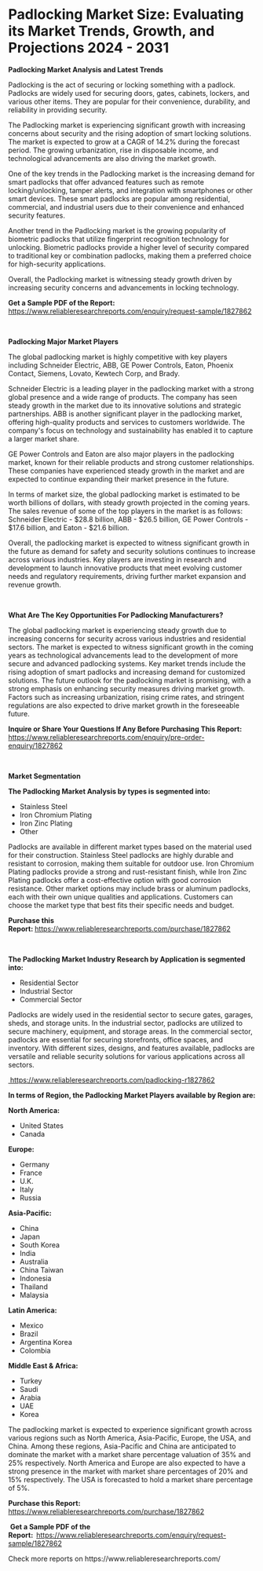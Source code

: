 <p><h1>Padlocking Market Size: Evaluating its Market Trends, Growth, and Projections 2024 - 2031</h1></p><p><strong>Padlocking Market Analysis and Latest Trends</strong></p>
<p><p>Padlocking is the act of securing or locking something with a padlock. Padlocks are widely used for securing doors, gates, cabinets, lockers, and various other items. They are popular for their convenience, durability, and reliability in providing security.</p><p>The Padlocking market is experiencing significant growth with increasing concerns about security and the rising adoption of smart locking solutions. The market is expected to grow at a CAGR of 14.2% during the forecast period. The growing urbanization, rise in disposable income, and technological advancements are also driving the market growth.</p><p>One of the key trends in the Padlocking market is the increasing demand for smart padlocks that offer advanced features such as remote locking/unlocking, tamper alerts, and integration with smartphones or other smart devices. These smart padlocks are popular among residential, commercial, and industrial users due to their convenience and enhanced security features.</p><p>Another trend in the Padlocking market is the growing popularity of biometric padlocks that utilize fingerprint recognition technology for unlocking. Biometric padlocks provide a higher level of security compared to traditional key or combination padlocks, making them a preferred choice for high-security applications.</p><p>Overall, the Padlocking market is witnessing steady growth driven by increasing security concerns and advancements in locking technology.</p></p>
<p><strong>Get a Sample PDF of the Report:&nbsp;</strong> <a href="https://www.reliableresearchreports.com/enquiry/request-sample/1827862">https://www.reliableresearchreports.com/enquiry/request-sample/1827862</a></p>
<p>&nbsp;</p>
<p><strong>Padlocking Major Market Players</strong></p>
<p><p>The global padlocking market is highly competitive with key players including Schneider Electric, ABB, GE Power Controls, Eaton, Phoenix Contact, Siemens, Lovato, Kewtech Corp, and Brady. </p><p>Schneider Electric is a leading player in the padlocking market with a strong global presence and a wide range of products. The company has seen steady growth in the market due to its innovative solutions and strategic partnerships. ABB is another significant player in the padlocking market, offering high-quality products and services to customers worldwide. The company's focus on technology and sustainability has enabled it to capture a larger market share.</p><p>GE Power Controls and Eaton are also major players in the padlocking market, known for their reliable products and strong customer relationships. These companies have experienced steady growth in the market and are expected to continue expanding their market presence in the future.</p><p>In terms of market size, the global padlocking market is estimated to be worth billions of dollars, with steady growth projected in the coming years. The sales revenue of some of the top players in the market is as follows: Schneider Electric - $28.8 billion, ABB - $26.5 billion, GE Power Controls - $17.6 billion, and Eaton - $21.6 billion.</p><p>Overall, the padlocking market is expected to witness significant growth in the future as demand for safety and security solutions continues to increase across various industries. Key players are investing in research and development to launch innovative products that meet evolving customer needs and regulatory requirements, driving further market expansion and revenue growth.</p></p>
<p>&nbsp;</p>
<p><strong>What Are The Key Opportunities For Padlocking Manufacturers?</strong></p>
<p><p>The global padlocking market is experiencing steady growth due to increasing concerns for security across various industries and residential sectors. The market is expected to witness significant growth in the coming years as technological advancements lead to the development of more secure and advanced padlocking systems. Key market trends include the rising adoption of smart padlocks and increasing demand for customized solutions. The future outlook for the padlocking market is promising, with a strong emphasis on enhancing security measures driving market growth. Factors such as increasing urbanization, rising crime rates, and stringent regulations are also expected to drive market growth in the foreseeable future.</p></p>
<p><strong>Inquire or Share Your Questions If Any Before Purchasing This Report:</strong> <a href="https://www.reliableresearchreports.com/enquiry/pre-order-enquiry/1827862">https://www.reliableresearchreports.com/enquiry/pre-order-enquiry/1827862</a></p>
<p>&nbsp;</p>
<p><strong>Market Segmentation</strong></p>
<p><strong>The Padlocking Market Analysis by types is segmented into:</strong></p>
<p><ul><li>Stainless Steel</li><li>Iron Chromium Plating</li><li>Iron Zinc Plating</li><li>Other</li></ul></p>
<p><p>Padlocks are available in different market types based on the material used for their construction. Stainless Steel padlocks are highly durable and resistant to corrosion, making them suitable for outdoor use. Iron Chromium Plating padlocks provide a strong and rust-resistant finish, while Iron Zinc Plating padlocks offer a cost-effective option with good corrosion resistance. Other market options may include brass or aluminum padlocks, each with their own unique qualities and applications. Customers can choose the market type that best fits their specific needs and budget.</p></p>
<p><strong>Purchase this Report:&nbsp;</strong><a href="https://www.reliableresearchreports.com/purchase/1827862">https://www.reliableresearchreports.com/purchase/1827862</a></p>
<p>&nbsp;</p>
<p><strong>The Padlocking Market Industry Research by Application is segmented into:</strong></p>
<p><ul><li>Residential Sector</li><li>Industrial Sector</li><li>Commercial Sector</li></ul></p>
<p><p>Padlocks are widely used in the residential sector to secure gates, garages, sheds, and storage units. In the industrial sector, padlocks are utilized to secure machinery, equipment, and storage areas. In the commercial sector, padlocks are essential for securing storefronts, office spaces, and inventory. With different sizes, designs, and features available, padlocks are versatile and reliable security solutions for various applications across all sectors.</p></p>
<p><a href="https://www.reliableresearchreports.com/padlocking-r1827862">&nbsp;https://www.reliableresearchreports.com/padlocking-r1827862</a></p>
<p><strong>In terms of Region, the Padlocking Market Players available by Region are:</strong></p>
<p>
    <p> <strong> North America: </strong>
        <ul>
            <li>United States</li>
            <li>Canada</li>
        </ul>
        </p> 
    <p> <strong> Europe: </strong>
        <ul>
            <li>Germany</li>
            <li>France</li>
            <li>U.K.</li>
            <li>Italy</li>
            <li>Russia</li>
        </ul>
        </p> 
    <p> <strong> Asia-Pacific: </strong>
        <ul>
            <li>China</li>
            <li>Japan</li>
            <li>South Korea</li>
            <li>India</li>
            <li>Australia</li>
            <li>China Taiwan</li>
            <li>Indonesia</li>
            <li>Thailand</li>
            <li>Malaysia</li>
        </ul>
        </p> 
    <p> <strong> Latin America: </strong>
        <ul>
            <li>Mexico</li>
            <li>Brazil</li>
            <li>Argentina Korea</li>
            <li>Colombia</li>
        </ul>
        </p> 
    <p> <strong> Middle East & Africa: </strong>
        <ul>
            <li>Turkey</li>
            <li>Saudi</li>
            <li>Arabia</li>
            <li>UAE</li>
            <li>Korea</li>
        </ul>
    </p>
    </p>
<p><p>The padlocking market is expected to experience significant growth across various regions such as North America, Asia-Pacific, Europe, the USA, and China. Among these regions, Asia-Pacific and China are anticipated to dominate the market with a market share percentage valuation of 35% and 25% respectively. North America and Europe are also expected to have a strong presence in the market with market share percentages of 20% and 15% respectively. The USA is forecasted to hold a market share percentage of 5%.</p></p>
<p><strong>Purchase this Report: </strong><a href="https://www.reliableresearchreports.com/purchase/1827862">https://www.reliableresearchreports.com/purchase/1827862</a></p>
<p>&nbsp;<strong>Get a Sample PDF of the Report:&nbsp;&nbsp;</strong><a href="https://www.reliableresearchreports.com/enquiry/request-sample/1827862">https://www.reliableresearchreports.com/enquiry/request-sample/1827862</a></p>
<p><strong></strong></p>
<p>Check more reports on https://www.reliableresearchreports.com/</p>